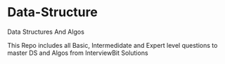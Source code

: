 # Data-Structure
Data Structures And Algos

This Repo includes all Basic, Intermedidate and Expert level questions to master DS and Algos from InterviewBit Solutions

